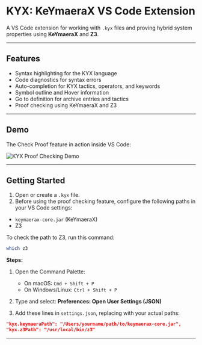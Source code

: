 # KYX: KeYmaeraX VS Code Extension

A VS Code extension for working with `.kyx` files and proving hybrid system properties using **KeYmaeraX** and **Z3**.

---

## Features

- Syntax highlighting for the KYX language
- Code diagnostics for syntax errors
- Auto-completion for KYX tactics, operators, and keywords
- Symbol outline and Hover information
- Go to definition for archive entries and tactics
- Proof checking using KeYmaeraX and Z3

---

## Demo

The Check Proof feature in action inside VS Code:

![KYX Proof Checking Demo](./demo-kyx.gif)

---

## Getting Started

1. Open or create a `.kyx` file.
2. Before using the proof checking feature, configure the following paths in your VS Code settings:

* `keymaerax-core.jar` (KeYmaeraX)
* Z3 

To check the path to Z3, run this command:

```bash
which z3
```
**Steps:**
1. Open the Command Palette:

   * On macOS: `Cmd + Shift + P`
   * On Windows/Linux: `Ctrl + Shift + P`

2. Type and select:
   **Preferences: Open User Settings (JSON)**

3. Add these lines in `settings.json`, replacing with your actual paths:

```json
"kyx.keymaeraPath": "/Users/yourname/path/to/keymaerax-core.jar",
"kyx.z3Path": "/usr/local/bin/z3"
```

---

